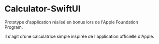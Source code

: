 # Calculator-SwiftUI

Prototype d'application réalisé en bonus lors de l'Apple Foundation Program.

Il s'agit d'une calculatrice simple inspirée de l'application officielle d'Apple.
